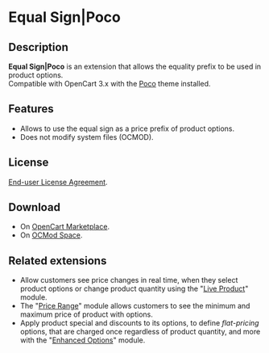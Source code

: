 # Equal Sign|Poco

## Description
**Equal Sign|Poco** is an extension that allows the equality prefix to be used in product options.  
Compatible with OpenCart 3.x with the [Poco](https://www.pocotheme.com) theme installed.

## Features
* Allows to use the equal sign as a price prefix of product options.
* Does not modify system files (OCMOD).

## License
[End-user License Agreement](https://raw.githubusercontent.com/ocmod-space/ocmod-equal-sign/main/addons/poco/EULA.txt).

## Download
* On [OpenCart Marketplace](https://www.opencart.com/index.php?route=marketplace/extension/info&extension_id=38532).
* On [OCMod Space](https://www.ocmod.space/equal-sign--poco).

## Related extensions
* Allow customers see price changes in real time, when they select product options or change product quantity using the "[Live Product](https://www.opencart.com/index.php?route=marketplace/extension/info&extension_id=36005)" module.
* The "[Price Range](https://www.opencart.com/index.php?route=marketplace/extension/info&extension_id=38331)" module allows customers to see the minimum and maximum price of product with options.
* Apply product special and discounts to its options, to define *flat-pricing* options, that are charged once regardless of product quantity, and more with the "[Enhanced Options](https://www.opencart.com/index.php?route=marketplace/extension/info&extension_id=40391)" module.
